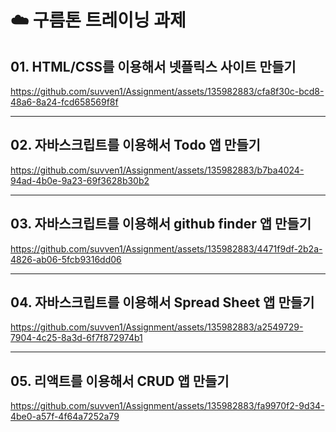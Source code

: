 # ☁️ 구름톤 트레이닝 과제
  ## 01. HTML/CSS를 이용해서 넷플릭스 사이트 만들기
https://github.com/suvven1/Assignment/assets/135982883/cfa8f30c-bcd8-48a6-8a24-fcd658569f8f

<hr/>

  ## 02. 자바스크립트를 이용해서 Todo 앱 만들기
https://github.com/suvven1/Assignment/assets/135982883/b7ba4024-94ad-4b0e-9a23-69f3628b30b2

<hr/>

  ## 03. 자바스크립트를 이용해서 github finder 앱 만들기
https://github.com/suvven1/Assignment/assets/135982883/4471f9df-2b2a-4826-ab06-5fcb9316dd06

<hr/>

  ## 04. 자바스크립트를 이용해서 Spread Sheet 앱 만들기
https://github.com/suvven1/Assignment/assets/135982883/a2549729-7904-4c25-8a3d-6f7f872974b1

<hr/>

  ## 05. 리액트를 이용해서 CRUD 앱 만들기
https://github.com/suvven1/Assignment/assets/135982883/fa9970f2-9d34-4be0-a57f-4f64a7252a79
